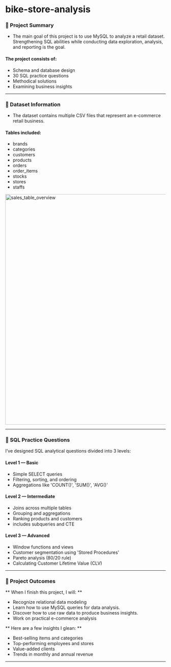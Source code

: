 # bike-store-analysis

### 📌 Project Summary

* The main goal of this project is to use MySQL to analyze a retail dataset. Strengthening SQL abilities while conducting data exploration, analysis, and reporting is the goal.
  
#### The project consists of:

  -  Schema and database design
  -  30 SQL practice questions
  -  Methodical solutions
  -  Examining business insights
---

### 📂 Dataset Information

- The dataset contains multiple CSV files that represent an e-commerce retail business.

#### Tables included:

- brands                
- categories            
- customers            
- products
- orders
- order_items
- stocks
- stores
- staffs

<img width="736" height="724" alt="sales_table_overview" src="https://github.com/user-attachments/assets/6f0c248d-4e0b-4af8-98a5-637e8ea6ad02" />

---

### 📑 SQL Practice Questions

I’ve designed SQL analytical questions divided into 3 levels:

#### Level 1 — Basic 

- Simple SELECT queries
- Filtering, sorting, and ordering
- Aggregations like 'COUNT()', 'SUM()', 'AVG()'

#### Level 2 — Intermediate

- Joins across multiple tables
- Grouping and aggregations
- Ranking products and customers
- includes subqueries and CTE

#### Level 3 — Advanced 

- Window functions and views
- Customer segmentation using 'Stored Procedures' 
- Pareto analysis (80/20 rule)
- Calculating Customer Lifetime Value (CLV) 
---

### 🎯 Project Outcomes

** When I finish this project, I will: **

- Recognize relational data modeling
- Learn how to use MySQL queries for data analysis.
- Discover how to use raw data to produce business insights.
- Work on practical e-commerce analysis

** Here are a few insights I glean: **

 - Best-selling items and categories
 - Top-performing employees and stores
 - Value-added clients
 - Trends in monthly and annual revenue

---
